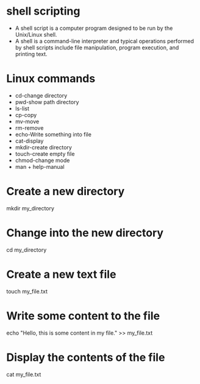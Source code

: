 # shell scripting

* A shell script is a computer program designed to be run by the Unix/Linux shell.
* A shell is a command-line interpreter and typical operations performed by shell scripts include file manipulation, program execution, and printing text.

# Linux commands
* cd-change directory
* pwd-show path directory
* ls-list
* cp-copy
* mv-move
* rm-remove
* echo-Write something into file
* cat-display
* mkdir-create directory
* touch-create empty file
* chmod-change mode
* man + help-manual



# Create a new directory
mkdir my_directory

# Change into the new directory
cd my_directory

# Create a new text file
touch my_file.txt

# Write some content to the file
echo "Hello, this is some content in my file." >> my_file.txt

# Display the contents of the file
cat my_file.txt


